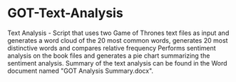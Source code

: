 # GOT-Text-Analysis
Text Analysis - Script that uses two Game of Thrones text files as input and generates a word cloud of the 20 most common words, 
generates 20 most distinctive words and compares relative frequency 
Performs sentiment analysis on the book files and generates a pie chart summarizing the sentiment analysis. 
Summary of the text analysis can be found in the Word document named "GOT Analysis Summary.docx".
